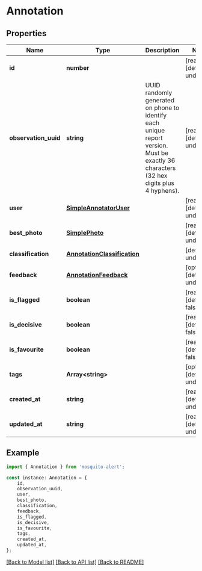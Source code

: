 # Annotation


## Properties

Name | Type | Description | Notes
------------ | ------------- | ------------- | -------------
**id** | **number** |  | [readonly] [default to undefined]
**observation_uuid** | **string** | UUID randomly generated on phone to identify each unique report version. Must be exactly 36 characters (32 hex digits plus 4 hyphens). | [readonly] [default to undefined]
**user** | [**SimpleAnnotatorUser**](SimpleAnnotatorUser.md) |  | [readonly] [default to undefined]
**best_photo** | [**SimplePhoto**](SimplePhoto.md) |  | [readonly] [default to undefined]
**classification** | [**AnnotationClassification**](AnnotationClassification.md) |  | [default to undefined]
**feedback** | [**AnnotationFeedback**](AnnotationFeedback.md) |  | [optional] [default to undefined]
**is_flagged** | **boolean** |  | [readonly] [default to false]
**is_decisive** | **boolean** |  | [readonly] [default to false]
**is_favourite** | **boolean** |  | [readonly] [default to false]
**tags** | **Array&lt;string&gt;** |  | [optional] [default to undefined]
**created_at** | **string** |  | [readonly] [default to undefined]
**updated_at** | **string** |  | [readonly] [default to undefined]

## Example

```typescript
import { Annotation } from 'mosquito-alert';

const instance: Annotation = {
    id,
    observation_uuid,
    user,
    best_photo,
    classification,
    feedback,
    is_flagged,
    is_decisive,
    is_favourite,
    tags,
    created_at,
    updated_at,
};
```

[[Back to Model list]](../README.md#documentation-for-models) [[Back to API list]](../README.md#documentation-for-api-endpoints) [[Back to README]](../README.md)
